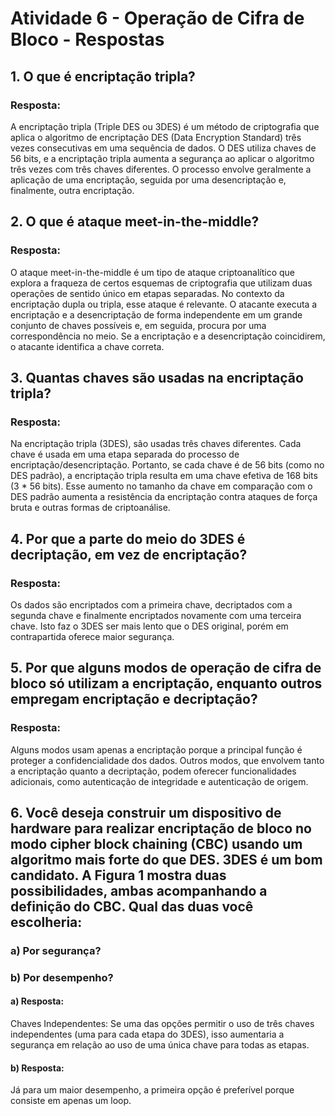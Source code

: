 # Atividade 6 - Operação de Cifra de Bloco  - Respostas

## 1. O que é encriptação tripla?

### Resposta: 

A encriptação tripla (Triple DES ou 3DES) é um método de criptografia que aplica o algoritmo de encriptação DES (Data Encryption Standard) três vezes consecutivas em uma sequência de dados. O DES utiliza chaves de 56 bits, e a encriptação tripla aumenta a segurança ao aplicar o algoritmo três vezes com três chaves diferentes. O processo envolve geralmente a aplicação de uma encriptação, seguida por uma desencriptação e, finalmente, outra encriptação.

## 2. O que é ataque meet-in-the-middle?

### Resposta:

O ataque meet-in-the-middle é um tipo de ataque criptoanalítico que explora a fraqueza de certos esquemas de criptografia que utilizam duas operações de sentido único em etapas separadas. No contexto da encriptação dupla ou tripla, esse ataque é relevante. O atacante executa a encriptação e a desencriptação de forma independente em um grande conjunto de chaves possíveis e, em seguida, procura por uma correspondência no meio. Se a encriptação e a desencriptação coincidirem, o atacante identifica a chave correta.

## 3. Quantas chaves são usadas na encriptação tripla?

### Resposta:

Na encriptação tripla (3DES), são usadas três chaves diferentes. Cada chave é usada em uma etapa separada do processo de encriptação/desencriptação. Portanto, se cada chave é de 56 bits (como no DES padrão), a encriptação tripla resulta em uma chave efetiva de 168 bits (3 * 56 bits). Esse aumento no tamanho da chave em comparação com o DES padrão aumenta a resistência da encriptação contra ataques de força bruta e outras formas de criptoanálise.

## 4. Por que a parte do meio do 3DES é decriptação, em vez de encriptação?

### Resposta:

Os dados são encriptados com a primeira chave, decriptados com a segunda chave e finalmente encriptados novamente com uma terceira chave. Isto faz o 3DES ser mais lento que o DES original, porém em contrapartida oferece maior segurança.

## 5. Por que alguns modos de operação de cifra de bloco só utilizam a encriptação, enquanto outros empregam encriptação e decriptação?

### Resposta:

Alguns modos usam apenas a encriptação porque a principal função é proteger a confidencialidade dos dados. Outros modos, que envolvem tanto a encriptação quanto a decriptação, podem oferecer funcionalidades adicionais, como autenticação de integridade e autenticação de origem.

## 6. Você deseja construir um dispositivo de hardware para realizar encriptação de bloco no modo cipher block chaining (CBC) usando um algoritmo mais forte do que DES. 3DES é um bom candidato. A Figura 1 mostra duas possibilidades, ambas acompanhando a definição do CBC. Qual das duas você escolheria:

### a) Por segurança?

### b) Por desempenho?

#### a) Resposta:
Chaves Independentes: Se uma das opções permitir o uso de três chaves independentes (uma para cada etapa do 3DES), isso aumentaria a segurança em relação ao uso de uma única chave para todas as etapas.

#### b) Resposta:
Já para um maior desempenho, a primeira opção é preferível porque consiste em apenas um loop.

